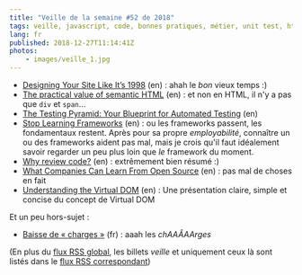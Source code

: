 ```yaml
---
title: "Veille de la semaine #52 de 2018"
tags: veille, javascript, code, bonnes pratiques, métier, unit test, html5, standard, html
lang: fr
published: 2018-12-27T11:14:41Z
photos:
    - images/veille_1.jpg
---
```

* [Designing Your Site Like It’s 1998](https://24ways.org/2018/designing-your-site-like-its-1998/) (en)&nbsp;: ahah le _bon_ vieux temps :)
* [The practical value of semantic HTML](https://www.brucelawson.co.uk/2018/the-practical-value-of-semantic-html/) (en)&nbsp;: et non en HTML, il n'y a pas que `div` et `span`…
* [The Testing Pyramid: Your Blueprint for Automated Testing](https://www.petermorlion.com/the-testing-pyramid-your-blueprint-for-automated-testing/) (en)
* [Stop Learning Frameworks](https://sizovs.net/2018/12/17/stop-learning-frameworks/) (en)&nbsp;: ou les frameworks passent, les fondamentaux restent. Après pour sa propre *employabilité*, connaître un ou des frameworks aident pas mal, mais je crois qu'il faut idéalement savoir regarder un peu plus loin que *le* framework du moment.
* [Why review code?](https://sophiebits.com/2018/12/25/why-review-code.html) (en)&nbsp;: extrêmement bien résumé :)
* [What Companies Can Learn From Open Source](https://www.petermorlion.com/what-companies-can-learn-from-open-source/) (en)&nbsp;: pas mal de choses en fait
* [Understanding the Virtual DOM](https://bitsofco.de/understanding-the-virtual-dom/) (en)&nbsp;: Une présentation claire, simple et concise du concept de Virtual DOM

Et un peu hors-sujet&nbsp;:

* [Baisse de « charges »](https://grisebouille.net/baisse-de-charges/) (fr)&nbsp;: aaah les *chAAÂAArges*

(En plus du [flux RSS global](/rss.xml), les billets *veille*
et uniquement ceux là sont listés dans le [flux RSS correspondant](/rss/veille.xml))

